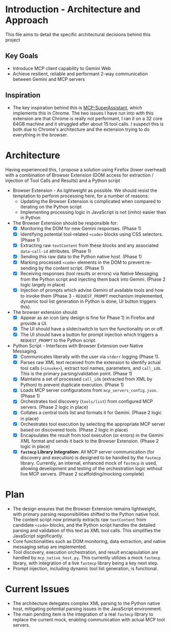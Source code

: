 # Introduction - Architecture and Approach

This file aims to detail the specific architectural decisions behind this project

## Key Goals

  * Introduce MCP client capability to Gemini Web
  * Achieve resilient, reliable and performant 2-way communication between Gemini and MCP servers

## Inspiration

  * The key inspiration behind this is [MCP-SuperAssistant](https://github.com/srbhptl39/MCP-SuperAssistant), which implements this in Chrome. The two issues I have run into with this extension are that Chrome is really not performant, I ran it on a 32 core 64GB machine and it struggled after about 15 tool calls. I suspect this is both due to Chrome's architecture and the extension trying to do everything in the browser.


# Architecture

Having experienced this, I propose a solution using Firefox (lower overhead) with a combination of Browser Extension (DOM access for extraction / injection of Tool Calls and Results) and a Python script

   * Browser Extension - As lightweight as possible. We should resist the temptation to perform processing here, for a number of reasons:
      * Updating the Browser Extension is complicated when compared to iterating on the Python script
      * Implementing processing logic in JavaScript is not (imho) easier than in Python
   * The Browser Extension should be responsible for:
      * [x] Monitoring the DOM for new Gemini responses. (Phase 1)
      * [x] Identifying potential tool-related `<code>` blocks using CSS selectors. (Phase 1)
      * [x] Extracting raw `textContent` from these blocks and any associated `data-call-id` attributes. (Phase 1)
      * [x] Sending this raw data to the Python native host. (Phase 1)
      * [x] Marking processed `<code>` elements in the DOM to prevent re-sending by the content script. (Phase 1)
      * [x] Receiving responses (tool results or errors) via Native Messaging from the Python script and injecting them back into Gemini. (Phase 2 logic largely in place)
      * [x] Injection of prompts which advise Gemini of available tools and how to invoke them (Phase 3 - `REQUEST_PROMPT` mechanism implemented, dynamic tool list generation in Python is done, UI button triggers this).
   * The browser extension should:
      * [x] Appear as an icon (any design is fine for Phase 1) in Firefox and provide a UI.
      * [x] The UI should have a slider/switch to turn the functionality on or off.
      * [x] The UI should have a button for prompt injection which triggers a `REQUEST_PROMPT` to the Python script.
   * Python Script - Interfaces with Browser Extension over Native Messaging.
      * [x] Communicates liberally with the user via `stderr` logging (Phase 1).
      * [x] Parses raw XML text received from the extension to identify actual tool calls (`<invoke>`), extract tool names, parameters, and `call_id`s. This is the primary parsing/validation point. (Phase 1)
      * [x] Maintains a set of processed `call_id`s (extracted from XML by Python) to prevent duplicate execution. (Phase 1)
      * [x] Loads MCP server configurations from `mcp_servers_config.json`. (Phase 1)
      * [x] Orchestrates tool discovery (`tools/list`) from configured MCP servers. (Phase 2 logic in place)
      * [x] Collates a central tools list and formats it for Gemini. (Phase 2 logic in place)
      * [x] Orchestrates tool execution by selecting the appropriate MCP server based on discovered tools. (Phase 2 logic in place)
      * [x] Encapsulates the result from tool execution (or errors) in the Gemini XML format and sends it back to the Browser Extension. (Phase 2 logic in place)
      * [x] **`fastmcp` Library Integration:** All MCP server communication (for discovery and execution) is designed to be handled by the `fastmcp` library. Currently, an internal, enhanced mock of `fastmcp` is used, allowing development and testing of the orchestration logic without live MCP servers. (Phase 2 scaffolding/mocking complete)
    
# Plan

   * The design ensures that the Browser Extension remains lightweight, with primary parsing responsibilities shifted to the Python native host. The content script now primarily extracts raw `textContent` from candidate `<code>` blocks, and the Python script handles the detailed parsing and validation of this text as XML tool calls. This simplifies the JavaScript significantly.
   * Core functionalities such as DOM monitoring, data extraction, and native messaging setup are implemented.
   * Tool discovery, execution orchestration, and result encapsulation are handled by `mcp_native_host.py`. This currently utilizes a mock `fastmcp` library, with integration of a live `fastmcp` library being a key next step.
   * Prompt injection, including dynamic tool list generation, is functional.

# Current Issues

   * The architecture delegates complex XML parsing to the Python native host, mitigating potential parsing issues in the JavaScript environment.
   * The main pending item is the integration of a real `fastmcp` library to replace the current mock, enabling communication with actual MCP tool servers.
